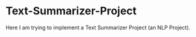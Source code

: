 # Text-Summarizer-Project
Here I am trying to implement a  Text Summarizer Project (an NLP Project).
